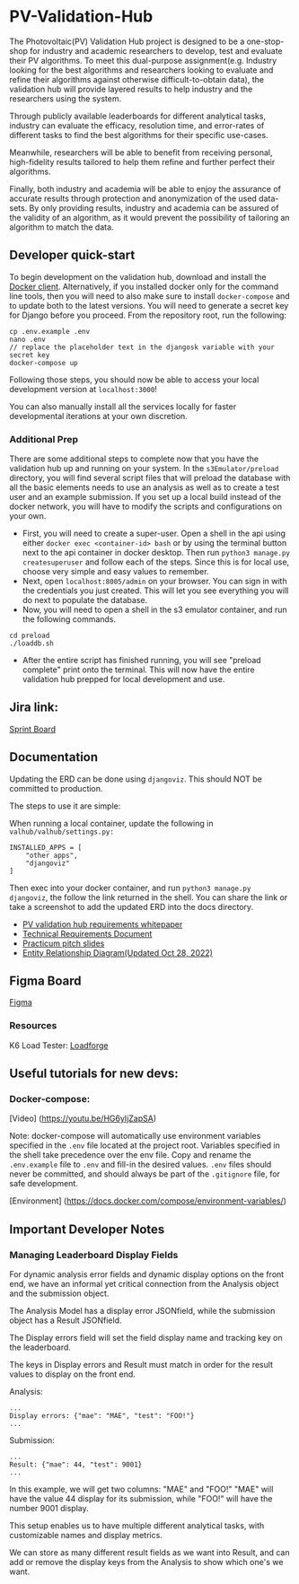 # PV-Validation-Hub

The Photovoltaic(PV) Validation Hub project is designed to be a one-stop-shop for industry and academic researchers to develop, test and evaluate their PV algorithms. To meet this dual-purpose assignment(e.g. Industry looking for the best algorithms and researchers looking to evaluate and refine their algorithms against otherwise difficult-to-obtain data), the validation hub will provide layered results to help industry and the researchers using the system.

Through publicly available leaderboards for different analytical tasks, industry can evaluate the efficacy, resolution time, and error-rates of different tasks to find the best algorithms for their specific use-cases.

Meanwhile, researchers will be able to benefit from receiving personal, high-fidelity results tailored to help them refine and further perfect their algorithms.

Finally, both industry and academia will be able to enjoy the assurance of accurate results through protection and anonymization of the used data-sets. By only providing results, industry and academia can be assured of the validity of an algorithm, as it would prevent the possibility of tailoring an algorithm to match the data.

## Developer quick-start

To begin development on the validation hub, download and install the [Docker client](https://www.docker.com). Alternatively, if you installed docker only for the command line tools, then you will need to also make sure to install ```docker-compose``` and to update both to the latest versions. You will need to generate a secret key for Django before you proceed. From the repository root, run the following:

~~~
cp .env.example .env
nano .env
// replace the placeholder text in the djangosk variable with your secret key
docker-compose up
~~~

Following those steps, you should now be able to access your local development version at ```localhost:3000```!

You can also manually install all the services locally for faster developmental iterations at your own discretion.

### Additional Prep

There are some additional steps to complete now that you have the validation hub up and running on your system. In the ```s3Emulator/preload``` directory, you will find several script files that will preload the database with all the basic elements needs to use an analysis as well as to create a test user and an example submission. If you set up a local build instead of the docker network, you will have to modify the scripts and configurations on your own.

- First, you will need to create a super-user. Open a shell in the api using either ```docker exec <container-id> bash``` or by using the terminal button next to the api container in docker desktop. Then run ```python3 manage.py createsuperuser``` and follow each of the steps. Since this is for local use, choose very simple and easy values to remember.
- Next, open ```localhost:8005/admin``` on your browser. You can sign in with the credentials you just created. This will let you see everything you will do next to populate the database.
- Now, you will need to open a shell in the s3 emulator container, and run the following commands.
~~~
cd preload
./loaddb.sh
~~~
- After the entire script has finished running, you will see "preload complete" print onto the terminal. This will now have the entire validation hub prepped for local development and use. 

## Jira link:

[Sprint Board](https://pv-validation-hub.atlassian.net/jira/software/projects/PVH/boards/1/)


## Documentation

Updating the ERD can be done using `djangoviz`. This should NOT be committed to production.

The steps to use it are simple:

When running a local container, update the following in `valhub/valhub/settings.py:`
```
INSTALLED_APPS = [
    "other apps",
    "djangoviz"
]
```

Then exec into your docker container, and run `python3 manage.py djangoviz`, the follow the link returned in the shell. You can share the link or take a screenshot to add the updated ERD into the docs directory.

- [PV validation hub requirements whitepaper](https://docs.google.com/document/d/e/2PACX-1vSQwL7_T0gTMJj7Z6nM5KYm0mzFAz0r_11hpzvCmlGyg5LPeKnyrKIZrwqQ7g5eS80ynmZWKnRA3-n0/pub)
- [Technical Requirements Document](https://docs.google.com/document/d/e/2PACX-1vSOjb0lh8LQ-jnrHf5CqAModR2NoGTU-GMHYOfJuUSEK4g71MIm9E3cPEuYqfuKPiP9VdUe2C5DCJD-/pub)
- [Practicum pitch slides](https://tinyurl.com/HubSlides)
- [Entity Relationship Diagram(Updated Oct 28, 2022)](https://drive.google.com/file/d/1jumoYNzJxIbATfRnDzyop6E5a0Zui_cq/view?usp=sharing)

## Figma Board

[Figma](https://www.figma.com/files/project/65110512/Team-project?fuid=1050154100208382320)

### Resources

K6 Load Tester: [Loadforge](https://loadforge.com/?utm_source=googleads&utm_medium=cpc&utm_campaign=usa&utm_content=112112401679&utm_term=k6.io&gclid=CjwKCAjw3qGYBhBSEiwAcnTRLshx2HB--zEgjFhdP2Po0qe0J7t4JnmGi6WwWywLLGZykIKy8nQBjxoCiMUQAvD_BwE)

## Useful tutorials for new devs:

### Docker-compose: 

[Video] (https://youtu.be/HG6yIjZapSA)

Note: docker-compose will automatically use environment variables specified in the ```.env``` file located at the project root. Variables specified in the shell take precedence over the env file. Copy and rename the ```.env.example``` file to ```.env``` and fill-in the desired values. ```.env``` files should never be committed, and should always be part of the ```.gitignore``` file, for safe development.

[Environment] (https://docs.docker.com/compose/environment-variables/)

## Important Developer Notes

### Managing Leaderboard Display Fields
For dynamic analysis error fields and dynamic display options on the front end, we have an informal yet critical connection from the Analysis object and the submission object.

The Analysis Model has a display error JSONfield, while the submission object has a Result JSONfield.

The Display errors field will set the field display name and tracking key on the leaderboard.

The keys in Display errors and Result must match in order for the result values to display on the front end.

Analysis:
```
...
Display errors: {"mae": "MAE", "test": "FOO!"}
...
```

Submission:
```
...
Result: {"mae": 44, "test": 9001}
...
```

In this example, we will get two columns: "MAE" and "FOO!"
"MAE" will have the value 44 display for its submission, while "FOO!" will have the number 9001 display.

This setup enables us to have multiple different analytical tasks, with customizable names and display metrics.

We can store as many different result fields as we want into Result, and can add or remove the display keys from the Analysis to show which one's we want.
